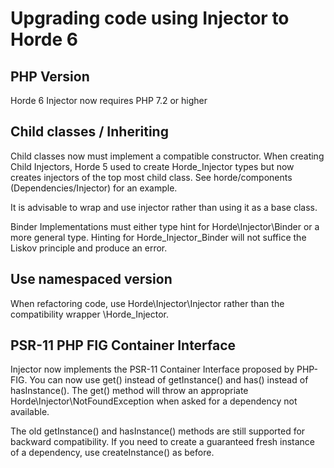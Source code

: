 # Upgrading code using Injector to Horde 6

## PHP Version

Horde 6 Injector now requires PHP 7.2 or higher

## Child classes / Inheriting

Child classes now must implement a compatible constructor. When creating Child Injectors, Horde 5 used to create Horde_Injector types but now creates injectors of the top most child class. See horde/components (Dependencies/Injector) for an example. 

It is advisable to wrap and use injector rather than using it as a base class.

Binder Implementations must either type hint for Horde\Injector\Binder or a more general type. Hinting for Horde_Injector_Binder will not suffice the Liskov principle and produce an error.

## Use namespaced version

When refactoring code, use Horde\Injector\Injector rather than the compatibility wrapper \Horde_Injector.

## PSR-11 PHP FIG Container Interface

Injector now implements the PSR-11 Container Interface proposed by PHP-FIG.
You can now use get() instead of getInstance() and has() instead of hasInstance(). The get() method will throw an appropriate Horde\Injector\NotFoundException when asked for a dependency not available.

The old getInstance() and hasInstance() methods are still supported for backward compatibility.
If you need to create a guaranteed fresh instance of a dependency, use createInstance() as before.

